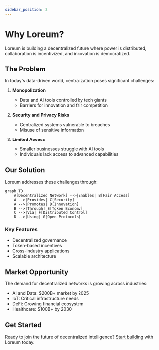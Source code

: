 ```yaml
---
sidebar_position: 2
---
```


# Why Loreum?

Loreum is building a decentralized future where power is distributed, collaboration is incentivized, and innovation is democratized.

## The Problem

In today's data-driven world, centralization poses significant challenges:

1. **Monopolization**
   - Data and AI tools controlled by tech giants
   - Barriers for innovation and fair competition

2. **Security and Privacy Risks**
   - Centralized systems vulnerable to breaches
   - Misuse of sensitive information

3. **Limited Access**
   - Smaller businesses struggle with AI tools
   - Individuals lack access to advanced capabilities

## Our Solution

Loreum addresses these challenges through:

```mermaid
graph TD
    A[Decentralized Network] -->|Enables| B[Fair Access]
    A -->|Provides| C[Security]
    A -->|Promotes| D[Innovation]
    B -->|Through| E[Token Economy]
    C -->|Via| F[Distributed Control]
    D -->|Using| G[Open Protocols]
```

### Key Features
- Decentralized governance
- Token-based incentives
- Cross-industry applications
- Scalable architecture

## Market Opportunity

The demand for decentralized networks is growing across industries:
- AI and Data: $200B+ market by 2025
- IoT: Critical infrastructure needs
- DeFi: Growing financial ecosystem
- Healthcare: $100B+ by 2030

## Get Started

Ready to join the future of decentralized intelligence? 
[Start building](getting-started.md) with Loreum today.

